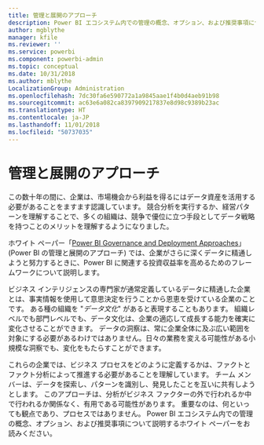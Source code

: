 ```yaml
---
title: 管理と展開のアプローチ
description: Power BI エコシステム内での管理の概念、オプション、および推奨事項について説明するホワイト ペーパー。
author: mgblythe
manager: kfile
ms.reviewer: ''
ms.service: powerbi
ms.component: powerbi-admin
ms.topic: conceptual
ms.date: 10/31/2018
ms.author: mblythe
LocalizationGroup: Administration
ms.openlocfilehash: 7dc30fa6e590772a1a9845aae1f4b0d4aeb91b98
ms.sourcegitcommit: ac63e6a082ca8397909217837e8d98c9389b23ac
ms.translationtype: HT
ms.contentlocale: ja-JP
ms.lasthandoff: 11/01/2018
ms.locfileid: "50737035"
---
```

# <a name="governance-and-deployment-approaches"></a>管理と展開のアプローチ

この数十年の間に、企業は、市場機会から利益を得るにはデータ資産を活用する必要があることをますます認識しています。 競合分析を実行するか、経営パターンを理解することで、多くの組織は、競争で優位に立つ手段としてデータ戦略を持つことのメリットを理解するようになりました。  

ホワイト ペーパー「[Power BI Governance and Deployment Approaches](http://go.microsoft.com/fwlink/?LinkId=785915&clcid=0x409)」(Power BI の管理と展開のアプローチ) では、企業がさらに深くデータに精通しようと努力するときに、Power BI に関連する投資収益率を高めるためのフレームワークについて説明します。

ビジネス インテリジェンスの専門家が通常定義しているデータに精通した企業とは、事実情報を使用して意思決定を行うことから恩恵を受けている企業のことです。  ある種の組織を "*データ文化*" があると表現することもあります。 組織レベルでも部門レベルでも、データ文化は、企業の適応して成長する能力を確実に変化させることができます。  データの洞察は、常に企業全体に及ぶ広い範囲を対象にする必要があるわけではありません。日々の業務を変える可能性がある小規模な洞察でも、変化をもたらすことができます。

これらの企業では、ビジネス プロセスをどのように定義するかは、ファクトとファクト分析によって推進する必要があることを理解しています。 チーム メンバーは、データを探索し、パターンを識別し、発見したことを互いに共有しようとします。 このアプローチは、分析がビジネス ファクターの外で行われるか中で行われるか関係なく、有用である可能性があります。 重要なのは、何といっても観点であり、プロセスではありません。 Power BI エコシステム内での管理の概念、オプション、および推奨事項について説明するホワイト ペーパーをお読みください。

